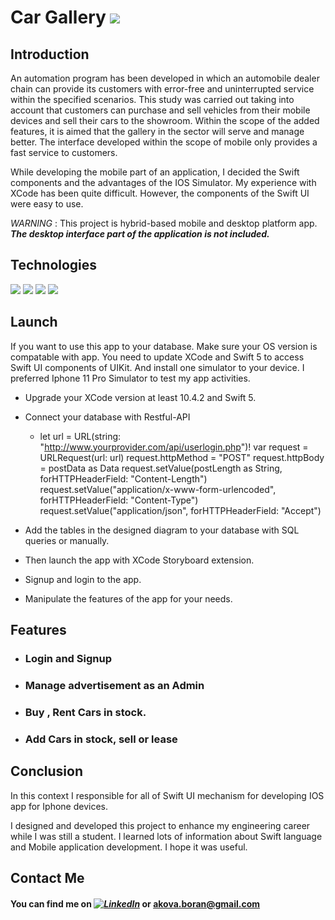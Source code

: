 # Car Gallery ![](https://img.shields.io/badge/build-passing-informational?style=flat&logo=<LOGO_NAME>&logoColor=green&color=green)


## Introduction ##

An automation program has been developed in which an automobile dealer chain can provide its customers with error-free and uninterrupted service within the specified scenarios. This study was carried out taking into account that customers can purchase and sell vehicles from their mobile devices and sell their cars to the showroom. Within the scope of the added features, it is aimed that the gallery in the sector will serve and manage better. The interface developed within the scope of mobile only provides a fast service to customers. 

While developing the mobile part of an application, I decided the Swift components and the advantages of the IOS Simulator. My experience with XCode has been quite difficult. However, the components of the Swift UI were easy to use. 

_WARNING_ : This project is hybrid-based mobile and desktop platform app. ***The desktop interface part of the application is not included.***

## Technologies ##
![](https://img.shields.io/badge/Swift-5-informational?style=flat&logo=<LOGO_NAME>&logoColor=orange&color=orange) ![](https://img.shields.io/badge/XCode-informational?style=flat&logo=<LOGO_NAME>&logoColor=orange&color=blue) ![](https://img.shields.io/badge/Php-informational?style=flat&logo=<LOGO_NAME>&logoColor=orange&color=purple) ![](https://img.shields.io/badge/Restful-API-informational?style=flat&logo=<LOGO_NAME>&logoColor=orange&color=red) 


## Launch ##

If you want to use this app to your database. Make sure your OS version is compatable with app. You need to update XCode and Swift 5 to access Swift UI components of UIKit. And install one simulator to your device. I preferred Iphone 11 Pro Simulator to test my app activities.

- Upgrade your XCode version at least 10.4.2 and Swift 5.
- Connect your database with Restful-API 
  - let url = URL(string: "http://www.yourprovider.com/api/userlogin.php")!
            var request = URLRequest(url: url)
            request.httpMethod = "POST"
                request.httpBody = postData as Data
                request.setValue(postLength as String, forHTTPHeaderField: "Content-Length")
                           request.setValue("application/x-www-form-urlencoded", forHTTPHeaderField: "Content-Type")
                           request.setValue("application/json", forHTTPHeaderField: "Accept")
                           
- Add the tables in the designed diagram to your database with SQL queries or manually.
- Then launch the app with XCode Storyboard extension. 
- Signup and login to the app.
- Manipulate the features of the app for your needs.


## Features ##

- ### Login and Signup ### 
- ### Manage advertisement as an Admin ###
- ### Buy , Rent Cars in stock. ### 
- ### Add Cars in stock, sell or lease ### 

## Conclusion ##

In this context I responsible for all of Swift UI mechanism for developing IOS app for Iphone devices.

I designed and developed this project to enhance my engineering career while I was still a student. I learned lots of information about Swift language and Mobile application development. I hope it was useful.

## Contact Me ##

#### You can find me on  *_[![LinkedIn][1.2]][1]_* or akova.boran@gmail.com #### 

[1.2]: https://img.shields.io/badge/-in-blue
[1]: https://www.linkedin.com/in/boran-akova-328477171/
